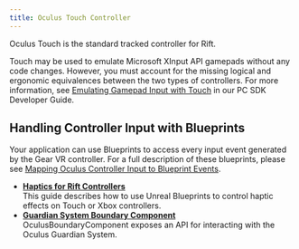 ```yaml
---
title: Oculus Touch Controller
---
```


Oculus Touch is the standard tracked controller for Rift. 

Touch may be used to emulate Microsoft XInput API gamepads without any code changes. However, you must account for the missing logical and ergonomic equivalences between the two types of controllers. For more information, see [Emulating Gamepad Input with Touch](/documentation/pcsdk/latest/concepts/dg-gamepad-emulation-touch/) in our PC SDK Developer Guide.

## Handling Controller Input with Blueprints

Your application can use Blueprints to access every input event generated by the Gear VR controller. For a full description of these blueprints, please see [Mapping Oculus Controller Input to Blueprint Events](/documentation/unreal/latest/concepts/unreal-controller-input-mapping-reference/).

* **[Haptics for Rift Controllers](/documentation/unreal/latest/concepts/unreal-haptics/)**  
This guide describes how to use Unreal Blueprints to control haptic effects on Touch or Xbox controllers. 
* **[Guardian System Boundary Component](/documentation/unreal/latest/concepts/unreal-boundary/)**  
OculusBoundaryComponent exposes an API for interacting with the Oculus Guardian System.

